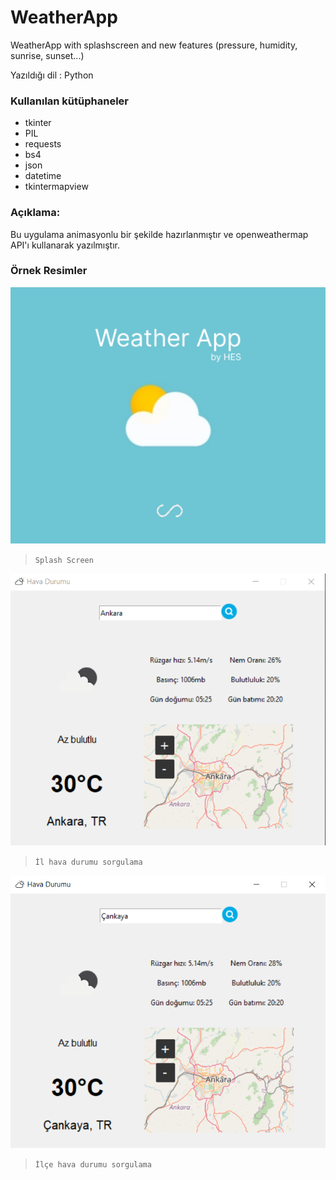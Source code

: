 # WeatherApp
WeatherApp with splashscreen and  new features (pressure, humidity, sunrise, sunset...)

Yazıldığı dil : Python

### Kullanılan kütüphaneler
* tkinter
* PIL
* requests
* bs4
* json
* datetime
* tkintermapview

### Açıklama:
Bu uygulama animasyonlu bir şekilde hazırlanmıştır ve openweathermap API'ı kullanarak yazılmıştır.

### Örnek Resimler

![Açılış Ekranı](https://github.com/Hamza-Eren/WeatherApp/blob/main/images/splashscreen.png)
> `Splash Screen`

![Uygulama Ekranı](https://github.com/Hamza-Eren/WeatherApp/blob/main/images/Ankara.png)
> `İl hava durumu sorgulama`

![Uygulama Ekranı](https://github.com/Hamza-Eren/WeatherApp/blob/main/images/Cankaya.png)
> `İlçe hava durumu sorgulama`

